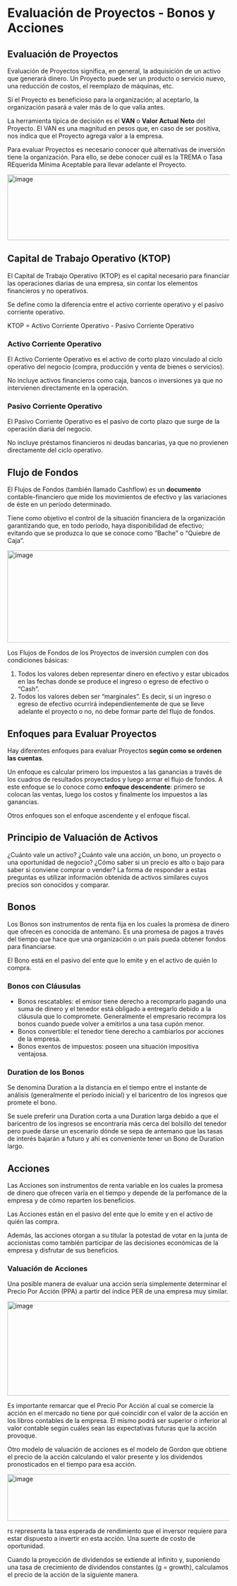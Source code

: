 # Evaluación de Proyectos - Bonos y Acciones

## Evaluación de Proyectos
Evaluación de Proyectos significa, en general, la adquisición de un activo que generará dinero. Un Proyecto puede ser un producto o servicio nuevo, una reducción de costos, el reemplazo de máquinas, etc. 

Si el Proyecto es beneficioso para la organización; al aceptarlo, la organización pasará a valer más de lo que valía antes.

La herramienta típica de decisión es el **VAN** o **Valor Actual Neto** del Proyecto. El VAN es una magnitud en pesos que, en caso de ser positiva, nos indica que el Proyecto agrega valor a la empresa.

Para evaluar Proyectos es necesario conocer qué alternativas de inversión tiene la organización. Para ello, se debe conocer cuál es la TREMA o Tasa REquerida Mínima Aceptable para llevar adelante el Proyecto.

<img width="861" height="149" alt="image" src="https://github.com/user-attachments/assets/c6399ffc-6e36-407a-ad29-4db50f47a91d" />


## Capital de Trabajo Operativo (KTOP)
El Capital de Trabajo Operativo (KTOP) es el capital necesario para financiar las operaciones diarias de una empresa, sin contar los elementos financieros y no operativos.

Se define como la diferencia entre el activo corriente operativo y el pasivo corriente operativo.

KTOP = Activo Corriente Operativo - Pasivo Corriente Operativo

### Activo Corriente Operativo
El Activo Corriente Operativo es el activo de corto plazo vinculado al ciclo operativo del negocio (compra, producción y venta de bienes o servicios).

No incluye activos financieros como caja, bancos o inversiones ya que no intervienen directamente en la operación.

### Pasivo Corriente Operativo
El Pasivo Corriente Operativo es el pasivo de corto plazo que surge de la operación diaria del negocio. 

No incluye préstamos financieros ni deudas bancarias, ya que no provienen directamente del ciclo operativo.

## Flujo de Fondos
El Flujos de Fondos (también llamado Cashflow) es un **documento** contable-financiero que mide los movimientos de efectivo y las variaciones de éste en un período determinado.

Tiene como objetivo el control de la situación financiera de la organización garantizando que, en todo período, haya disponibilidad de efectivo; evitando que se produzca lo que se conoce como “Bache” o “Quiebre de Caja”.

<img width="527" height="209" alt="image" src="https://github.com/user-attachments/assets/ae52aaa3-5c20-46f9-b91d-bdc410b36630" />

Los Flujos de Fondos de los Proyectos de inversión cumplen con dos condiciones básicas:

1. Todos los valores deben representar dinero en efectivo y estar ubicados en las fechas donde se produce el ingreso o egreso de efectivo o “Cash”.
2. Todos los valores deben ser “marginales”. Es decir, si un ingreso o egreso de efectivo ocurrirá independientemente de que se lleve adelante el proyecto o no, no debe formar parte del flujo de fondos.

## Enfoques para Evaluar Proyectos
Hay diferentes enfoques para evaluar Proyectos **según como se ordenen las cuentas**.

Un enfoque es calcular primero los impuestos a las ganancias a través de los cuadros de resultados proyectados y luego armar el flujo de fondos. A este enfoque se lo conoce como **enfoque descendente**: primero se colocan las ventas, luego los costos y finalmente los impuestos a las ganancias.

Otros enfoques son el enfoque ascendente y el enfoque fiscal. 

## Principio de Valuación de Activos
¿Cuánto vale un activo? ¿Cuánto vale una acción, un bono, un proyecto o una oportunidad de negocio? ¿Cómo saber si un precio es alto o bajo para saber si conviene comprar o vender? La forma de responder a estas preguntas es utilizar información obtenida de activos similares cuyos precios son conocidos y comparar. 

## Bonos
Los Bonos son instrumentos de renta fija en los cuales la promesa de dinero que ofrecen es conocida de antemano. Es una promesa de pagos a través del tiempo que hace que una organización o un país pueda obtener fondos para financiarse. 

El Bono está en el pasivo del ente que lo emite y en el activo de quién lo compra. 

### Bonos con Cláusulas
- Bonos rescatables: el emisor tiene derecho a recomprarlo pagando una suma de dinero y el tenedor está obligado a entregarlo debido a la cláusula que lo compromete. Generalmente el empresario recompra los bonos cuando puede volver a emitirlos a una tasa cupón menor.
- Bonos convertible: el tenedor tiene derecho a cambiarlos por acciones de la empresa. 
- Bonos exentos de impuestos: poseen una situación impositiva ventajosa. 

### Duration de los Bonos
Se denomina Duration a la distancia en el tiempo entre el instante de análisis (generalmente el período inicial) y el baricentro de los ingresos que promete el bono.

Se suele preferir una Duration corta a una Duration larga debido a que el baricentro de los ingresos se encontraría más cerca del bolsillo del tenedor pero puede darse un escenario dónde se sepa de antemano que las tasas de interés bajarán a futuro y ahí es conveniente tener un Bono de Duration largo.

## Acciones
Las Acciones son instrumentos de renta variable en los cuales la promesa de dinero que ofrecen varía en el tiempo y depende de la perfomance de la empresa y de cómo reparten los beneficios. 

Las Acciones están en el pasivo del ente que lo emite y en el activo de quién las compra.

Además, las acciones otorgan a su titular la potestad de votar en la junta de accionistas como también participar de las decisiones económicas de la empresa y disfrutar de sus beneficios. 

### Valuación de Acciones
Una posible manera de evaluar una acción sería simplemente determinar el Precio Por Acción (PPA) a partir del índice PER de una empresa muy similar.

<img width="827" height="214" alt="image" src="https://github.com/user-attachments/assets/638fa648-09e3-4bff-afee-87fd8b5c8cee" />

Es importante remarcar que el Precio Por Acción al cual se comercie la acción en el mercado no tiene por qué coincidir con el valor de la acción en los libros contables de la empresa. El mismo podrá ser superior o inferior al valor contable según cuáles sean las expectativas futuras que la acción provoque.

Otro modelo de valuación de acciones es el modelo de Gordon que obtiene el precio de la acción calculando el valor presente y los dividendos pronosticados en el tiempo para esa acción. 

<img width="636" height="106" alt="image" src="https://github.com/user-attachments/assets/fbdf7c49-03fd-441c-9fe4-d780e26479ef" />

rs representa la tasa esperada de rendimiento que el inversor requiere para estar dispuesto a invertir en esta acción. Una suerte de costo de oportunidad.

Cuando la proyección de dividendos se extiende al infinito y, suponiendo una tasa de crecimiento de dividendos constantes (g = growth), calculamos el precio de la acción de la siguiente manera. 
